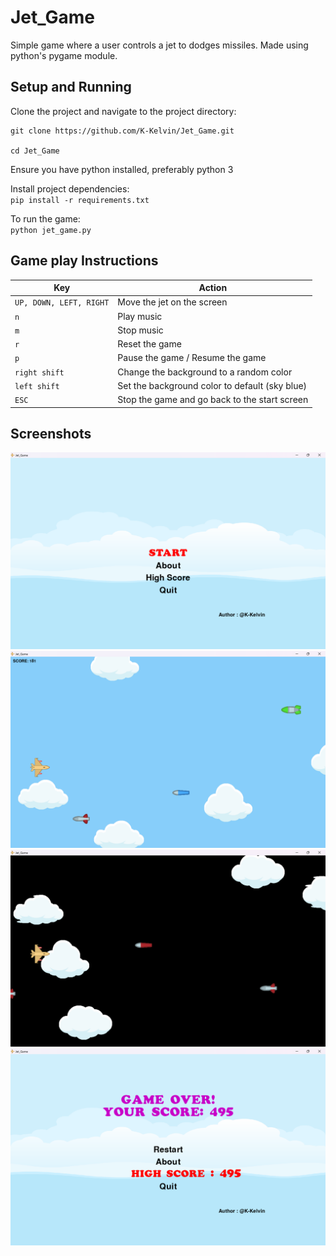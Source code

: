 # Jet_Game

Simple game where a user controls a jet to dodges missiles.
Made using python's pygame module.

## Setup and Running

Clone the project and navigate to the project directory:

```
git clone https://github.com/K-Kelvin/Jet_Game.git

cd Jet_Game
```

Ensure you have python installed, preferably python 3<br>

Install project dependencies:<br>
`pip install -r requirements.txt`<br>

To run the game:<br>
`python jet_game.py`

## Game play Instructions

| Key                     | Action                                         |
| ----------------------- | ---------------------------------------------- |
| `UP, DOWN, LEFT, RIGHT` | Move the jet on the screen                     |
| `n`                     | Play music                                     |
| `m`                     | Stop music                                     |
| `r`                     | Reset the game                                 |
| `p`                     | Pause the game / Resume the game               |
| `right shift`           | Change the background to a random color        |
| `left shift`            | Set the background color to default (sky blue) |
| `ESC`                   | Stop the game and go back to the start screen  |

## Screenshots

![screenshot 1](/.screenshots/image-1.png)
![screenshot 2](/.screenshots/image-2.png)
![screenshot 3](/.screenshots/image-3.png)
![screenshot 4](/.screenshots/image-4.png)

